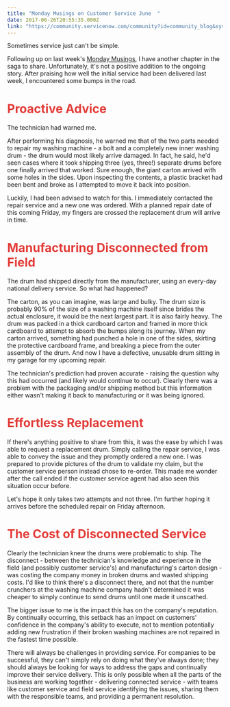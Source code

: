 ```yaml
---
title: "Monday Musings on Customer Service June  "
date: 2017-06-26T20:55:35.000Z
link: "https://community.servicenow.com/community?id=community_blog&sys_id=f2dd2ae9dbd0dbc01dcaf3231f9619a8"
---
```

<p>Sometimes service just can't be simple.</p><p></p><p>Following up on last week's <a title="" _jive_internal="true" href="/community?id=community_blog&sys_id=2cdd26e9dbd0dbc01dcaf3231f9619d1">Monday Musings</a>, I have another chapter in the saga to share. Unfortunately, it's not a positive addition to the ongoing story. After praising how well the initial service had been delivered last week, I encountered some bumps in the road.</p><p></p><h1><span style="color: #e23d39;">Proactive Advice</span></h1><p>The technician had warned me. </p><p></p><p>After performing his diagnosis, he warned me that of the two parts needed to repair my washing machine - a bolt and a completely new inner washing drum - the drum would most likely arrive damaged. In fact, he said, he'd seen cases where it took shipping three (yes, three!) separate drums before one finally arrived that worked. Sure enough, the giant carton arrived with some holes in the sides. Upon inspecting the contents, a plastic bracket had been bent and broke as I attempted to move it back into position. </p><p></p><p>Luckily, I had been advised to watch for this. I immediately contacted the repair service and a new one was ordered. With a planned repair date of this coming Friday, my fingers are crossed the replacement drum will arrive in time.</p><p></p><h1><span style="color: #e23d39;">Manufacturing Disconnected from Field</span></h1><p>The drum had shipped directly from the manufacturer, using an every-day national delivery service. So what had happened?</p><p></p><p>The carton, as you can imagine, was large and bulky. The drum size is probably 90% of the size of a washing machine itself since brides the actual enclosure, it would be the next largest part. It is also fairly heavy. The drum was packed in a thick cardboard carton and framed in more thick cardboard to attempt to absorb the bumps along its journey. When my carton arrived, something had punched a hole in one of the sides, skirting the protective cardboard frame, and breaking a piece from the outer assembly of the drum. And now I have a defective, unusable drum sitting in my garage for my upcoming repair.</p><p></p><p>The technician's prediction had proven accurate - raising the question why this had occurred (and likely would continue to occur). Clearly there was a problem with the packaging and/or shipping method but this information either wasn't making it back to manufacturing or it was being ignored.</p><p></p><h1><span style="color: #e23d39;">Effortless Replacement</span></h1><p>If there's anything positive to share from this, it was the ease by which I was able to request a replacement drum. Simply calling the repair service, I was able to convey the issue and they promptly ordered a new one. I was prepared to provide pictures of the drum to validate my claim, but the customer service person instead chose to re-order. This made me wonder after the call ended if the customer service agent had also seen this situation occur before.</p><p></p><p>Let's hope it only takes two attempts and not three. I'm further hoping it arrives before the scheduled repair on Friday afternoon.</p><p></p><h1><span style="color: #e23d39;">The Cost of Disconnected Service</span></h1><p>Clearly the technician knew the drums were problematic to ship. The disconnect - between the technician's knowledge and experience in the field (and possibly customer service's) and manufacturing's carton design - was costing the company money in broken drums and wasted shipping costs. I'd like to think there's a disconnect there, and not that the number crunchers at the washing machine company hadn't determined it was cheaper to simply continue to send drums until one made it unscathed. </p><p></p><p>The bigger issue to me is the impact this has on the company's reputation. By continually occurring, this setback has an impact on customers' confidence in the company's ability to execute, not to mention potentially adding new frustration if their broken washing machines are not repaired in the fastest time possible.</p><p></p><p>There will always be challenges in providing service. For companies to be successful, they can't simply rely on doing what they've always done; they should always be looking for ways to address the gaps and continually improve their service delivery. This is only possible when all the parts of the business are working together - delivering connected service - with teams like customer service and field service identifying the issues, sharing them with the responsible teams, and providing a permanent resolution.</p>